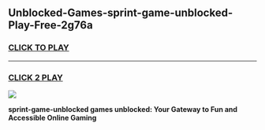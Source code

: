 
## Unblocked-Games-sprint-game-unblocked-Play-Free-2g76a
<h3>
<a href="https://premium76.site?title=sprint-game-unblocked&ref=18A1">CLICK TO PLAY</a></h3>
<hr>

<h3>
<a href="https://premium76.site?title=sprint-game-unblocked&ref=18A1">CLICK 2 PLAY</a>
  
</h3>

<a href="https://premium76.site?title=sprint-game-unblocked&ref=18A1"><img src="https://clearcache.store/games.png"></a>


**sprint-game-unblocked games unblocked: Your Gateway to Fun and Accessible Online Gaming**
